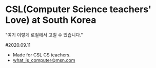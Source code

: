 # CSL(Computer Science teachers' Love) at South Korea


"여기 이렇게 로컬에서 고칠 수 있습니다."


#2020.09.11
- Made for CSL CS teachers.
- what_is_computer@msn.com

